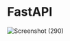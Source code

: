 # FastAPI

![Screenshot (290)](https://user-images.githubusercontent.com/59863035/147225682-977222ae-c2cf-418e-95d7-ee8cfbe3b7ed.png)
